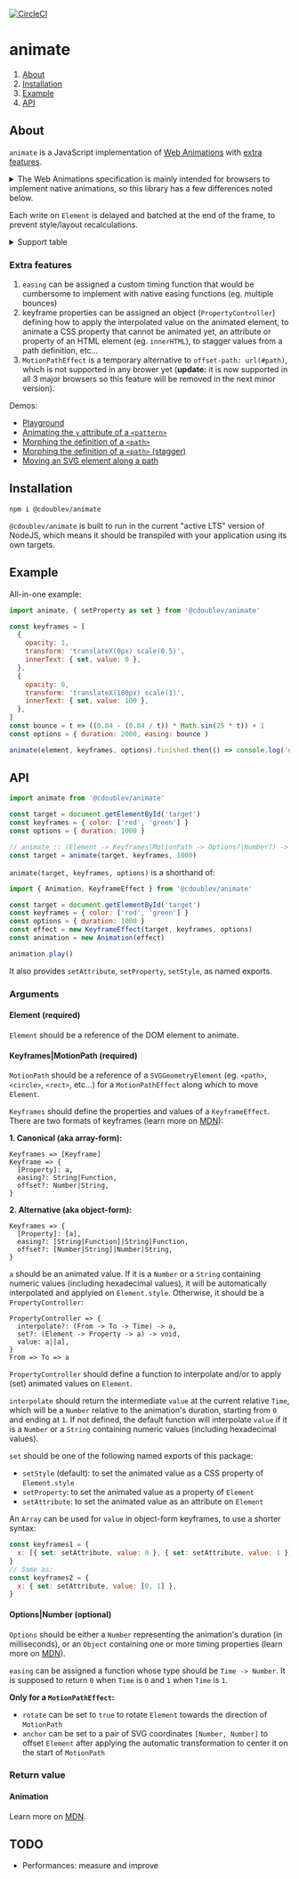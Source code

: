 [![CircleCI](https://circleci.com/gh/creativewave/animate.svg?style=svg)](https://circleci.com/gh/creativewave/animate)

# animate

1. [About](#about)
2. [Installation](#installation)
3. [Example](#example)
4. [API](#API)

## About

`animate` is a JavaScript implementation of [Web Animations](https://drafts.csswg.org/web-animations-1/) with [extra features](#extra-features).

<details>

  <summary>The Web Animations specification is mainly intended for browsers to implement native animations, so this library has a few differences noted below.</summary>

  It performances animations animations on the main thread by applying effects on the `style` attribute of the animated element, instead of in a separated thread (the compositor) at a [level of the CSS cascade](https://www.w3.org/TR/css-cascade-5/#cascading-origins) that is only accessible by the user agent.

  For this reason, for partial keyframes, the base value (the original value in the absence of animations) is resolved once before playing the animation and is always used as the underlying value at each frame.

  For performance and technical reasons, keyframe property values are not resolved so they should use the same syntax and units (at the corresponding places) between keyframes.

  `will-change` is not [automatically set](https://drafts.csswg.org/web-animations-1/#side-effects-section) on the animated element (since v0.6.0): at best, the number of frames per second does not improve in Chrome and Firefox and decreases with the number of animated elements.

</details>

Each write on `Element` is delayed and batched at the end of the frame, to prevent style/layout recalculations.

<details>

  <summary>Support table</summary>

  **`Animation`**

  | Name               | Status | Notes |
  | ------------------ | ------ | ----- |
  | **Properties**     |        |       |
  | currentTime        | ✅    |       |
  | effect             | ✅    |       |
  | finished           | ✅    |       |
  | id                 | ✅    |       |
  | pending            | ✅    |       |
  | playState          | ✅    |       |
  | playbackRate       | ✅    |       |
  | ready              | ✅    |       |
  | replaceState       | ❌    | Will not be implemented. |
  | startTime          | ✅    |       |
  | timeline           | ✅    |       |
  | **Methods**        |        |       |
  | cancel             | ✅    |       |
  | commitStyles       | ❌    | Will not be implemented. |
  | finish             | ✅    |       |
  | oncancel           | ✅    |       |
  | onfinish           | ✅    |       |
  | onremove           | ❌    | Will not be implemented. |
  | pause              | ✅    |       |
  | persist            | ❌    | Will not be implemented. |
  | play               | ✅    |       |
  | reverse            | ✅    |       |
  | updatePlaybackRate | ❌    | Will not be implemented. |

  **`KeyframeEffect`**

  | Name              | Status | Notes |
  | ----------------- | ------ | ----- |
  | **Properties**    |        |       |
  | target            | ✅    |       |
  | pseudoElement     | ❌    | Will not be implemented. |
  | composite             |        |       |
  | - `replace` (default) | ✅    |       |
  | - `add`               | ❌    | May be implemented later. |
  | - `accumulate`        | ❌    | May be implemented later. |
  | **Methods**       |        |       |
  | getTiming         | ✅    |       |
  | getComputedTiming | ✅    |       |
  | updateTiming      | ✅    |       |
  | getKeyframes      | ✅    |       |
  | setKeyframes      | ✅    |       |

  **Keyframes argument**

  | Name                  | Status | Notes |
  | --------------------- | ------ | ----- |
  | composite             |        |       |
  | - `replace` (default) | ✅    |       |
  | - `add`               | ❌    | May be implemented later. |
  | - `accumulate`        | ❌    | May be implemented later. |
  | computedOffset        | ✅    |       |
  | easing                | ✅    |       |
  | offset                | ✅    |       |

  **Options**

  | Name                  | Status | Notes |
  | --------------------- | ------ | ----- |
  | composite             |        |       |
  | - `replace` (default) | ✅    |       |
  | - `add`               | ❌    | May be implemented later. |
  | - `accumulate`        | ❌    | May be implemented later. |
  | delay                 | ✅    |       |
  | direction             | ✅    |       |
  | duration              | ✅    |       |
  | easing                | ✅    |       |
  | endDelay              | ✅    |       |
  | fill                  | ✅    |       |
  | id                    | ✅    |       |
  | iterations            | ✅    |       |
  | iterationStart        | ✅    |       |
  | pseudoElement         | ❌    | Will not be implemented. |

</details>

### Extra features

1. `easing` can be assigned a custom timing function that would be cumbersome to implement with native easing functions (eg. multiple bounces)
2. keyframe properties can be assigned an object (`PropertyController`) defining how to apply the interpolated value on the animated element, to animate a CSS property that cannot be animated yet, an attribute or property of an HTML element (eg. `innerHTML`), to stagger values from a path definition, etc…
3. `MotionPathEffect` is a temporary alternative to `offset-path: url(#path)`, which is not supported in any brower yet (**update:** it is now supported in all 3 major browsers so this feature will be removed in the next minor version).

Demos:

- [Playground](https://codepen.io/creativewave/full/XWWRoWv)
- [Animating the `y` attribute of a `<pattern>`](https://codepen.io/creative-wave/pen/pooqymX)
- [Morphing the `d`efinition of a `<path>`](https://codepen.io/creativewave/pen/OJNqvqQ)
- [Morphing the `d`efinition of a `<path>` (stagger)](https://codepen.io/creative-wave/pen/yLLZbME)
- [Moving an SVG element along a path](https://codepen.io/creativewave/pen/GRgpOvO)

## Installation

`npm i @cdoublev/animate`

`@cdoublev/animate` is built to run in the current "active LTS" version of NodeJS, which means it should be transpiled with your application using its own targets.

## Example

All-in-one example:

```js
import animate, { setProperty as set } from '@cdoublev/animate'

const keyframes = [
  {
    opacity: 1,
    transform: 'translateX(0px) scale(0.5)',
    innerText: { set, value: 0 },
  },
  {
    opacity: 0,
    transform: 'translateX(100px) scale(1)',
    innerText: { set, value: 100 },
  },
]
const bounce = t => ((0.04 - (0.04 / t)) * Math.sin(25 * t)) + 1
const options = { duration: 2000, easing: bounce )

animate(element, keyframes, options).finished.then(() => console.log('done'))
```

## API

```js
import animate from '@cdoublev/animate'

const target = document.getElementById('target')
const keyframes = { color: ['red', 'green'] }
const options = { duration: 1000 }

// animate :: (Element -> Keyframes|MotionPath -> Options?|Number?) -> Animation
const target = animate(target, keyframes, 1000)
```

`animate(target, keyframes, options)` is a shorthand of:

```js
import { Animation, KeyframeEffect } from '@cdoublev/animate'

const target = document.getElementById('target')
const keyframes = { color: ['red', 'green'] }
const options = { duration: 1000 }
const effect = new KeyframeEffect(target, keyframes, options)
const animation = new Animation(effect)

animation.play()
```

It also provides `setAttribute`, `setProperty`, `setStyle`, as named exports.

### Arguments

#### Element (required)

`Element` should be a reference of the DOM element to animate.

#### Keyframes|MotionPath (required)

`MotionPath` should be a reference of a `SVGGeometryElement` (eg. `<path>`, `<circle>`, `<rect>`, etc…) for a `MotionPathEffect` along which to move `Element`.

`Keyframes` should define the properties and values of a `KeyframeEffect`. There are two formats of keyframes (learn more on [MDN](https://developer.mozilla.org/en-US/docs/Web/API/Web_Animations_API/Keyframe_Formats)):

**1. Canonical (aka array-form):**

```
Keyframes => [Keyframe]
Keyframe => {
  [Property]: a,
  easing?: String|Function,
  offset?: Number|String,
}
```

**2. Alternative (aka object-form):**

```
Keyframes => {
  [Property]: [a],
  easing?: [String|Function]|String|Function,
  offset?: [Number|String]|Number|String,
}
```

`a` should be an animated value. If it is a `Number` or a `String` containing numeric values (including hexadecimal values), it will be automatically interpolated and applyied on `Element.style`. Otherwise, it should be a `PropertyController`:

```
PropertyController => {
  interpolate?: (From -> To -> Time) -> a,
  set?: (Element -> Property -> a) -> void,
  value: a|[a],
}
From => To => a
```

`PropertyController` should define a function to interpolate and/or to apply (set) animated values on `Element`.

`interpolate` should return the intermediate `value` at the current relative `Time`, which will be a `Number` relative to the animation's duration, starting from `0` and ending at `1`. If not defined, the default function will interpolate `value` if it is a `Number` or a `String` containing numeric values (including hexadecimal values).

`set` should be one of the following named exports of this package:

- `setStyle` (default): to set the animated value as a CSS property of `Element.style`
- `setProperty`: to set the animated value as a property of `Element`
- `setAttribute`: to set the animated value as an attribute on `Element`

An `Array` can be used for `value` in object-form keyframes, to use a shorter syntax:

```js
const keyframes1 = {
  x: [{ set: setAttribute, value: 0 }, { set: setAttribute, value: 1 }]
}
// Same as:
const keyframes2 = {
  x: { set: setAttribute, value: [0, 1] },
}
```

#### Options|Number (optional)

`Options` should be either a `Number` representing the animation's duration (in milliseconds), or an `Object` containing one or more timing properties (learn more on [MDN](https://developer.mozilla.org/en-US/docs/Web/API/Element/animate)).

`easing` can be assigned a function whose type should be `Time -> Number`. It is supposed to return `0` when `Time` is `0` and `1` when `Time` is `1`.

**Only for a `MotionPathEffect`:**

- `rotate` can be set to `true` to rotate `Element` towards the direction of `MotionPath`
- `anchor` can be set to a pair of SVG coordinates `[Number, Number]` to offset `Element` after applying the automatic transformation to center it on the start of `MotionPath`

### Return value

#### Animation

Learn more on [MDN](https://developer.mozilla.org/en-US/docs/Web/API/Animation).

## TODO

- Performances: measure and improve
